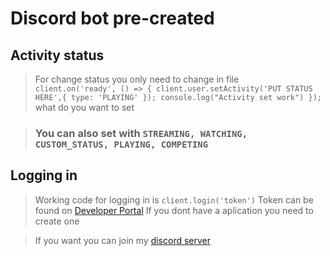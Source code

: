 # Discord bot pre-created

## Activity status
>For change status you only need to change in file ``` client.on('ready', () => {
  client.user.setActivity('PUT STATUS HERE',{ type: 'PLAYING' });
   console.log("Activity set work")
    });``` what do you want to set
    
>### You can also set with ```STREAMING, WATCHING, CUSTOM_STATUS, PLAYING, COMPETING``` 


## Logging in

>Working code for logging in is `client.login('token')`
>Token can be found on [Developer Portal](https://discord.com/developers/applications)
>If you dont have a aplication you need to create one

>If you want you can join my [discord server](discord.gg/KgdCrc9wSG)
